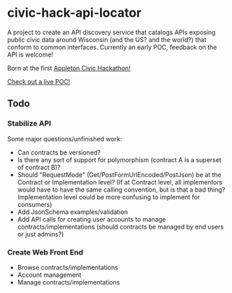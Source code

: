 # civic-hack-api-locator

A project to create an API discovery service that catalogs APIs exposing public civic data around Wisconsin (and the US?  and the world?) that conform to common interfaces.  Currently an early POC, feedback on the API is welcome!

Born at the first [Appleton Civic Hackathon!](http://dhmncivichacks.blogspot.com/2015/06/day-after-report-dhmn-civic.html)

[Check out a live POC!](https://microsoft-apiapp791157b06a4c498882849b12c3107a77.azurewebsites.net/swagger/ui/index)

## Todo

### Stabilize API

Some major questions/unfinished work:

* Can contracts be versioned?
* Is there any sort of support for polymorphism (contract A is a superset of contract B)?
* Should "RequestMode" (Get/PostFormUrlEncoded/PostJson) be at the Contract or Implementation level?  (If at Contract level, all implementors would have to have the same calling convention, but is that a bad thing?  Implementation level could be more confusing to implement for consumers)
* Add JsonSchema examples/validation
* Add API calls for creating user accounts to manage contracts/implementations (should contracts be managed by end users or just admins?)


### Create Web Front End

* Browse contracts/implementations
* Account management
* Manage contracts/implementations
